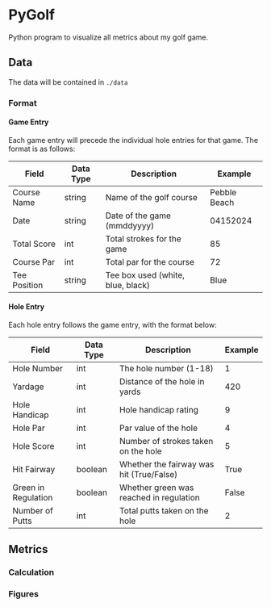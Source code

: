 # PyGolf
Python program to visualize all metrics about my golf game.
## Data
The data will be contained in `./data`
### Format
#### Game Entry
Each game entry will precede the individual hole entries for that game. The format is as follows:

| Field        | Data Type | Description                        | Example         |
|--------------|-----------|------------------------------------|-----------------|
| Course Name  | string    | Name of the golf course           | Pebble Beach    |
| Date         | string    | Date of the game (mmddyyyy)       | 04152024        |
| Total Score  | int       | Total strokes for the game        | 85              |
| Course Par   | int       | Total par for the course          | 72              |
| Tee Position | string    | Tee box used (white, blue, black) | Blue            |

#### Hole Entry
Each hole entry follows the game entry, with the format below:

| Field               | Data Type | Description                                 | Example |
|---------------------|-----------|---------------------------------------------|---------|
| Hole Number         | int       | The hole number (1-18)                      | 1       |
| Yardage             | int       | Distance of the hole in yards              | 420     |
| Hole Handicap       | int       | Hole handicap rating                       | 9       |
| Hole Par            | int       | Par value of the hole                      | 4       |
| Hole Score          | int       | Number of strokes taken on the hole        | 5       |
| Hit Fairway         | boolean   | Whether the fairway was hit (True/False)   | True    |
| Green in Regulation | boolean   | Whether green was reached in regulation    | False   |
| Number of Putts     | int       | Total putts taken on the hole              | 2       |

## Metrics
### Calculation
### Figures
